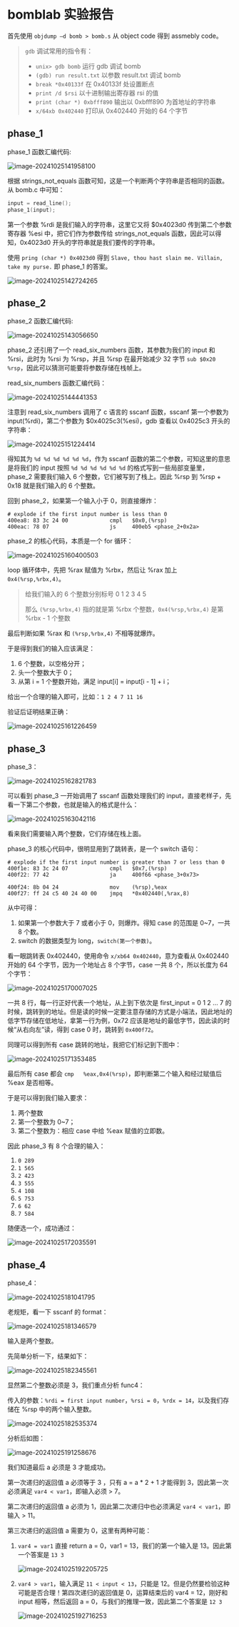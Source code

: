 # bomblab 实验报告

首先使用 `objdump –d bomb > bomb.s` 从 object code 得到 assmebly code。

> `gdb` 调试常用的指令有：
>
> - `unix> gdb bomb` 运行 gdb 调试 bomb
> - `(gdb) run result.txt` 以参数 result.txt 调试 bomb
> - `break *0x40133f` 在 0x40133f 处设置断点
> - `print /d $rsi` 以十进制输出寄存器 rsi 的值
> - `print (char *) 0xbfff890` 输出以 0xbfff890 为首地址的字符串
> - `x/64xb 0x402440` 打印从 0x402440 开始的 64 个字节

## phase_1

phase_1 函数汇编代码:

![image-20241025141958100](report.assets/image-20241025141958100.png)

根据 strings_not_equals 函数可知，这是一个判断两个字符串是否相同的函数。从 bomb.c 中可知：

```c
input = read_line();
phase_1(input);
```

第一个参数 %rdi 是我们输入的字符串，这里它又将 \$0x4023d0 传到第二个参数寄存器 %esi 中，把它们作为参数传给 strings_not_equals 函数，因此可以得知，0x4023d0 开头的字符串就是我们要传的字符串。

使用 `pring (char *) 0x4023d0` 得到 `Slave, thou hast slain me. Villain, take my purse.` 即 phase_1 的答案。

![image-20241025142724265](report.assets/image-20241025142724265.png)



## phase_2

phase_2 函数汇编代码:

![image-20241025143056650](report.assets/image-20241025143056650.png)

phase_2 还引用了一个 read_six_numbers 函数，其参数为我们的 input 和 %rsi，此时为 %rsi 为 %rsp，并且 %rsp 在最开始减少 32 字节 `sub $0x20 %rsp`，因此可以猜测可能要将参数存储在栈帧上。

read_six_numbers 函数汇编代码：

![image-20241025144441353](report.assets/image-20241025144441353.png)

注意到 read_six_numbers 调用了 c 语言的 sscanf 函数，sscanf 第一个参数为 input(%rdi)，第二个参数为 \$0x4025c3(%esi)，gdb 查看以 0x4025c3 开头的字符串：

![image-20241025151224414](report.assets/image-20241025151224414.png)

得知其为 `%d %d %d %d %d %d`，作为 sscanf 函数的第二个参数，可知这里的意思是将我们的 input 按照 `%d %d %d %d %d %d` 的格式写到一些局部变量里，phase_2 需要我们输入 6 个整数，它们被写到了栈上。因此 %rsp 到 %rsp + 0x18 就是我们输入的 6 个整数。

回到 phase_2，如果第一个输入小于 0，则直接爆炸：

```assembly
# explode if the first input number is less than 0
400ea8:	83 3c 24 00          	cmpl   $0x0,(%rsp)
400eac:	78 07                	js     400eb5 <phase_2+0x2a>
```

phase_2 的核心代码，本质是一个 for 循环：

![image-20241025160400503](report.assets/image-20241025160400503.png)

loop 循环体中，先把 %rax 赋值为 %rbx，然后让 %rax 加上 `0x4(%rsp,%rbx,4)`。

> 给我们输入的 6 个整数分别标号 0 1 2 3 4 5
>
> 那么 `(%rsp,%rbx,4)` 指的就是第 %rbx 个整数，`0x4(%rsp,%rbx,4)` 是第 %rbx - 1 个整数

最后判断如果 %rax 和 `(%rsp,%rbx,4)` 不相等就爆炸。

于是得到我们的输入应该满足：

1. 6 个整数，以空格分开；
2. 头一个整数大于 0；
3. 从第 i = 1 个整数开始，满足 input[i] = input[i - 1] + i；

给出一个合理的输入即可，比如：`1 2 4 7 11 16`

验证后证明结果正确：

![image-20241025161226459](report.assets/image-20241025161226459.png)



## phase_3

phase_3：

![image-20241025162821783](report.assets/image-20241025162821783.png)

可以看到 phase_3 一开始调用了 sscanf 函数处理我们的 input，直接老样子，先看一下第二个参数，也就是输入的格式是什么：

![image-20241025163042116](report.assets/image-20241025163042116.png)

看来我们需要输入两个整数，它们存储在栈上面。

phase_3 的核心代码中，很明显用到了跳转表，是一个 switch 语句：

```assembly
# explode if the first input number is greater than 7 or less than 0
400f1e:	83 3c 24 07          	cmpl   $0x7,(%rsp) 
400f22:	77 42                	ja     400f66 <phase_3+0x73>

400f24:	8b 04 24             	mov    (%rsp),%eax
400f27:	ff 24 c5 40 24 40 00 	jmpq   *0x402440(,%rax,8)
```

从中可得：

1. 如果第一个参数大于 7 或者小于 0，则爆炸。得知 case 的范围是 0~7，一共 8 个数。
2. switch 的数据类型为 long，`switch(第一个参数)`。

看一眼跳转表 0x402440，使用命令 `x/xb64 0x402440`，意为查看从 0x402440 开始的 64 个字节，因为一个地址占 8 个字节，case 一共 8 个，所以长度为 64 个字节：

![image-20241025170007025](report.assets/image-20241025170007025.png)

一共 8 行，每一行正好代表一个地址，从上到下依次是 first_input = 0 1 2 … 7 的时候，跳转到的地址。但是读的时候一定要注意存储的方式是小端法，因此地址的低字节存储在低地址，拿第一行为例，0x72 应该是地址的最低字节，因此读的时候“从右向左”读，得到 case 0 时，跳转到 `0x400f72`。

同理可以得到所有 case 跳转的地址，我把它们标记到下图中：

![image-20241025171353485](report.assets/image-20241025171353485.png)

最后所有 case 都会 `cmp   %eax,0x4(%rsp)`，即判断第二个输入和经过赋值后 %eax 是否相等。

于是可以得到我们输入要求：

1. 两个整数
2. 第一个整数为 0~7；
3. 第二个整数为：相应 case 中给 %eax 赋值的立即数。

因此 phase_3 有 8 个合理的输入：

1. `0 289`
2. `1 565`
3. `2 423`
4. `3 555`
5. `4 108`
6. `5 753`
7. `6 62`
8. `7 584`

随便选一个，成功通过：

![image-20241025172035591](report.assets/image-20241025172035591.png)



## phase_4

phase_4：

![image-20241025181041795](report.assets/image-20241025181041795.png)

老规矩，看一下 sscanf 的 format：

![image-20241025181346579](report.assets/image-20241025181346579.png)

输入是两个整数。

先简单分析一下，结果如下：

![image-20241025182345561](report.assets/image-20241025182345561.png)

显然第二个整数必须是 3，我们重点分析 func4：

传入的参数：`%rdi = first input number`，`%rsi = 0`，`%rdx = 14`，以及我们存储在 %rsp 中的两个输入整数。

![image-20241025182535374](report.assets/image-20241025182535374.png)

分析后如图：

![image-20241025191258676](report.assets/image-20241025191258676.png)

我们知道最后 a 必须是 3 才能成功。

第一次递归的返回值 a 必须等于 3 ，只有 a = a \* 2 + 1 才能得到 3，因此第一次必须满足 `var4 < var1`，即输入必须 > 7。

第二次递归的返回值 a 必须为 1，因此第二次递归中也必须满足 `var4 < var1`，即输入 > 11。

第三次递归的返回值 a 需要为 0，这里有两种可能：

1.  `var4 = var1` 直接 return a = 0，var1 = 13，我们的第一个输入是 13。因此第一个答案是 `13 3`

	![image-20241025192205725](report.assets/image-20241025192205725.png)

2. `var4 > var1`，输入满足 `11 < input < 13`，只能是 12。但是仍然要检验这种可能是否合理！第四次递归的返回值是 0，运算结束后的 var4 = 12，刚好和 input 相等，然后返回 a = 0，与我们的推理一致，因此第二个答案是 `12 3`

	![image-20241025192716253](report.assets/image-20241025192716253.png)



